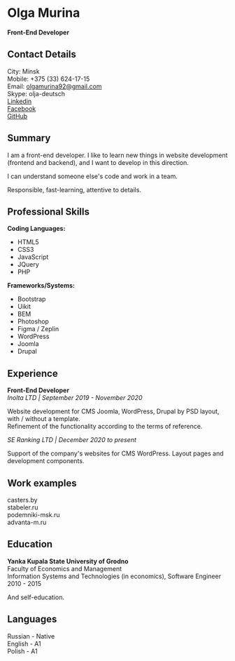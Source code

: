 # Olga Murina #

**Front-End Developer**

## Contact Details ##

City: Minsk \
Mobile: +375 (33) 624-17-15 \
Email: olgamurina92@gmail.com \
Skype: olja-deutsch \
[Linkedin](https://www.linkedin.com/in/olgamurina/) \
[Facebook](https://www.facebook.com/oljamurina/) \
[GitHub](https://github.com/olja-deutsch)

## Summary ##

I am a front-end developer. I like to learn new things in website development (frontend and backend), and I want to develop in this direction.

I can understand someone else's code and work in a team.

Responsible, fast-learning, attentive to details.

## Professional Skills ##

**Coding Languages:**
* HTML5
* CSS3
* JavaScript
* JQuery
* PHP

**Frameworks/Systems:**
* Bootstrap
* Uikit
* BEM
* Photoshop
* Figma / Zeplin
* WordPress
* Joomla
* Drupal

## Experience ##

**Front-End Developer** \
*Inolta LTD | September 2019 - November 2020*

Website development for CMS Joomla, WordPress, Drupal by PSD layout, with / without a template. \
Refinement of the functionality according to the terms of reference.  

*SE Ranking LTD | December 2020 to present*

Support of the company's websites for CMS WordPress. Layout pages and development components.

## Work examples ##

casters.by \
stabeler.ru \
podemniki-msk.ru \
advanta-m.ru

## Education ##

**Yanka Kupala State University of Grodno** \
Faculty of Economics and Management \
Information Systems and Technologies (in economics), Software Engineer \
2010 - 2015

And self-education.

## Languages ##

Russian - Native \
English - A1 \
Polish - A1
